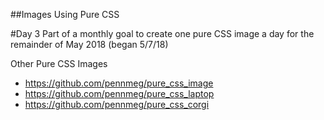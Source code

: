 ##Images Using Pure CSS

#Day 3
Part of a monthly goal to create one pure CSS image a day for the remainder of May 2018 (began 5/7/18)

Other Pure CSS Images

* https://github.com/pennmeg/pure_css_image
* https://github.com/pennmeg/pure_css_laptop
* https://github.com/pennmeg/pure_css_corgi
